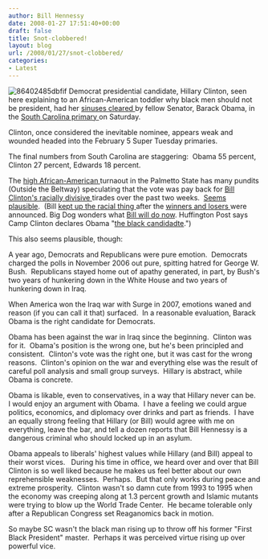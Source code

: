 ```yaml
---
author: Bill Hennessy
date: 2008-01-27 17:51:40+00:00
draft: false
title: Snot-clobbered!
layout: blog
url: /2008/01/27/snot-clobbered/
categories:
- Latest
---
```


![86402485dbfif](https://hennessysview.com/wp-content/uploads/2008/01/86402485dbfif-300x225.jpg)
Democrat presidential candidate, Hillary Clinton, seen here explaining to an African-American toddler why black men should not be president, had her [sinuses cleared ](https://news.yahoo.com/s/ap/south_carolina_primary;_ylt=AvnAlCN3SHP4tHYZcQ5sgGCs0NUE)by fellow Senator, Barack Obama, in the [South Carolina primary ](https://michellemalkin.com/2008/01/26/south-carolina-democrat-primary-donkey-rumble/)on Saturday.

Clinton, once considered the inevitable nominee, appears weak and wounded headed into the February 5 Super Tuesday primaries.

The final numbers from South Carolina are staggering:  Obama 55 percent, Clinton 27 percent, Edwards 18 percent.

The [high African-American ](https://hotair.com/archives/2008/01/26/open-thread-south-carolina-results/)turnaout in the Palmetto State has many pundits (Outside the Beltway) speculating that the vote was pay back for [Bill Clinton's racially divisive ](https://www.redstate.com/stories/elections/2008/south_carolina)tirades over the past two weeks.  [Seems plausible](https://hennessysview.com/2008/01/23/pride-and-petulance/).  (Bill [kept up the racial thing ](https://blog.washingtonpost.com/the-trail/2008/01/26/for_bill_clinton_echoes_of_jac.html?hpid=topnews)after the [winners and losers ](https://www.floppingaces.net/2008/01/26/leaving-sc-obama-takes-the-high-road-bill-clinton-takes-the-low-road/)were announced. Big Dog wonders what [Bill will do now](https://www.onebigdog.net/what-will-bill-clinton-do-now/). Huffington Post says Camp Clinton declares Obama "[the black candidadte](https://www.huffingtonpost.com/2008/01/27/clinton-camp-says-obama-i_n_83451.html).")

This also seems plausible, though:

A year ago, Democrats and Republicans were pure emotion.  Democrats charged the polls in November 2006 out pure, spitting hatred for George W. Bush.  Republicans stayed home out of apathy generated, in part, by Bush's two years of hunkering down in the White House and two years of hunkering down in Iraq.

When America won the Iraq war with Surge in 2007, emotions waned and reason (if you can call it that) surfaced.  In a reasonable evaluation, Barack Obama is the right candidate for Democrats.

Obama has been against the war in Iraq since the beginning.  Clinton was for it.  Obama's position is the wrong one, but he's been principled and consistent.  Clinton's vote was the right one, but it was cast for the wrong reasons.  Clinton's opinion on the war and everything else was the result of careful poll analysis and small group surveys.  Hillary is abstract, while Obama is concrete.

Obama is likable, even to conservatives, in a way that Hillary never can be.  I would enjoy an argument with Obama.  I have a feeling we could argue politics, economics, and diplomacy over drinks and part as friends.  I have an equally strong feeling that Hillary (or Bill) would agree with me on everything, leave the bar, and tell a dozen reports that Bill Hennessy is a dangerous criminal who should locked up in an asylum.

Obama appeals to liberals' highest values while Hillary (and Bill) appeal to their worst vices.   During his time in office, we heard over and over that Bill Clinton is so well liked because he makes us feel better about our own reprehensible weaknesses.  Perhaps.  But that only works during peace and extreme prosperity.  Clinton wasn't so damn cute from 1993 to 1995 when the economy was creeping along at 1.3 percent growth and Islamic mutants were trying to blow up the World Trade Center.  He became tolerable only after a Republican Congress set Reaganomics back in motion.

So maybe SC wasn't the black man rising up to throw off his former "First Black President" master.  Perhaps it was perceived virtue rising up over powerful vice.

